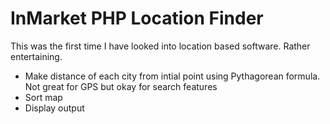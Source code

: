 # InMarket PHP Location Finder

This was the first time I have looked into location based software. Rather entertaining. 

* Make distance of each city from intial point using Pythagorean formula. Not great for GPS but okay for search features
* Sort map 
* Display output